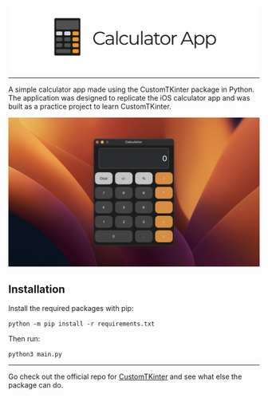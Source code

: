 <p align="center">
  <picture>
    <source media="(prefers-color-scheme: dark)" srcset="./documentation_images/App_icon_dark.png">
    <img src="./documentation_images/App_icon_light.png">
  </picture>
</p>

---
A simple calculator app made using the CustomTKinter package in Python. The application was designed to replicate the iOS calculator app and was built as a practice project to learn CustomTKinter. 

![](documentation_images/App.png)

## Installation
Install the required packages with pip:
```
python -m pip install -r requirements.txt
```
Then run:
```
python3 main.py
```

---
Go check out the official repo for [CustomTKinter](https://github.com/TomSchimansky/CustomTkinter#readme) and see what else the package can do.
